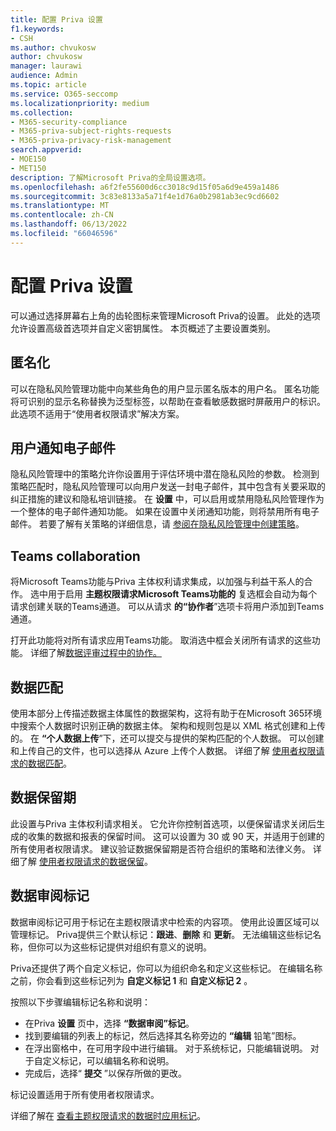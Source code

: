 ```yaml
---
title: 配置 Priva 设置
f1.keywords:
- CSH
ms.author: chvukosw
author: chvukosw
manager: laurawi
audience: Admin
ms.topic: article
ms.service: O365-seccomp
ms.localizationpriority: medium
ms.collection:
- M365-security-compliance
- M365-priva-subject-rights-requests
- M365-priva-privacy-risk-management
search.appverid:
- MOE150
- MET150
description: 了解Microsoft Priva的全局设置选项。
ms.openlocfilehash: a6f2fe55600d6cc3018c9d15f05a6d9e459a1486
ms.sourcegitcommit: 3c83e8133a5a71f4e1d76a0b2981ab3ec9cd6602
ms.translationtype: MT
ms.contentlocale: zh-CN
ms.lasthandoff: 06/13/2022
ms.locfileid: "66046596"
---
```

# <a name="configure-priva-settings"></a>配置 Priva 设置

可以通过选择屏幕右上角的齿轮图标来管理Microsoft Priva的设置。 此处的选项允许设置高级首选项并自定义密钥属性。 本页概述了主要设置类别。

## <a name="anonymization"></a>匿名化

可以在隐私风险管理功能中向某些角色的用户显示匿名版本的用户名。 匿名功能将可识别的显示名称替换为泛型标签，以帮助在查看敏感数据时屏蔽用户的标识。 此选项不适用于“使用者权限请求”解决方案。

## <a name="user-notification-emails"></a>用户通知电子邮件  

隐私风险管理中的策略允许你设置用于评估环境中潜在隐私风险的参数。 检测到策略匹配时，隐私风险管理可以向用户发送一封电子邮件，其中包含有关要采取的纠正措施的建议和隐私培训链接。 在 **设置** 中，可以启用或禁用隐私风险管理作为一个整体的电子邮件通知功能。 如果在设置中关闭通知功能，则将禁用所有电子邮件。 若要了解有关策略的详细信息，请 [参阅在隐私风险管理中创建策略](risk-management-policies.md)。

## <a name="teams-collaboration"></a>Teams collaboration  

将Microsoft Teams功能与Priva 主体权利请求集成，以加强与利益干系人的合作。 选中用于启用 **主题权限请求Microsoft Teams功能的** 复选框会自动为每个请求创建关联的Teams通道。 可以从请求 **的“协作者**”选项卡将用户添加到Teams通道。

打开此功能将对所有请求应用Teams功能。 取消选中框会关闭所有请求的这些功能。 详细了解[数据评审过程中的协作。](subject-rights-requests-data-review.md#collaboration-for-data-review)

## <a name="data-matching"></a>数据匹配  

使用本部分上传描述数据主体属性的数据架构，这将有助于在Microsoft 365环境中搜索个人数据时识别正确的数据主体。 架构和规则包是以 XML 格式创建和上传的。 在 **“个人数据上传**”下，还可以提交与提供的架构匹配的个人数据。 可以创建和上传自己的文件，也可以选择从 Azure 上传个人数据。 详细了解 [使用者权限请求的数据匹配](subject-rights-requests-data-match.md)。

## <a name="data-retention-periods"></a>数据保留期

此设置与Priva 主体权利请求相关。 它允许你控制首选项，以便保留请求关闭后生成的收集的数据和报表的保留时间。 这可以设置为 30 或 90 天，并适用于创建的所有使用者权限请求。 建议验证数据保留期是否符合组织的策略和法律义务。 详细了解 [使用者权限请求的数据保留](subject-rights-requests-reports.md#retention-periods-for-reports-and-data)。

## <a name="data-review-tags"></a>数据审阅标记

数据审阅标记可用于标记在主题权限请求中检索的内容项。 使用此设置区域可以管理标记。 Priva提供三个默认标记：**跟进**、**删除** 和 **更新**。 无法编辑这些标记名称，但你可以为这些标记提供对组织有意义的说明。

Priva还提供了两个自定义标记，你可以为组织命名和定义这些标记。 在编辑名称之前，你会看到这些标记列为 **自定义标记 1** 和 **自定义标记 2** 。

按照以下步骤编辑标记名称和说明：

- 在Priva **设置** 页中，选择 **“数据审阅”标记**。
- 找到要编辑的列表上的标记，然后选择其名称旁边的 **“编辑** 铅笔”图标。
- 在浮出窗格中，在可用字段中进行编辑。 对于系统标记，只能编辑说明。 对于自定义标记，可以编辑名称和说明。
- 完成后，选择“ **提交** ”以保存所做的更改。

标记设置适用于所有使用者权限请求。

详细了解在 [查看主题权限请求的数据时应用标记](subject-rights-requests-data-review.md#apply-tags)。